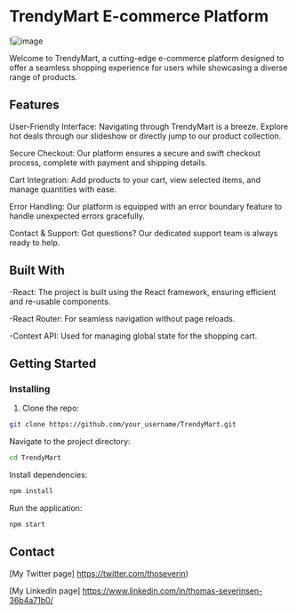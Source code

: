 # TrendyMart E-commerce Platform

!![image](https://github.com/thomsev/TrendyMart/assets/100193213/4afdbb68-99af-4d84-90f4-fa61b984cd76)


Welcome to TrendyMart, a cutting-edge e-commerce platform designed to offer a seamless shopping experience for users while showcasing a diverse range of products.

## Features

User-Friendly Interface: Navigating through TrendyMart is a breeze. Explore hot deals through our slideshow or directly jump to our product collection.

Secure Checkout: Our platform ensures a secure and swift checkout process, complete with payment and shipping details.

Cart Integration: Add products to your cart, view selected items, and manage quantities with ease.

Error Handling: Our platform is equipped with an error boundary feature to handle unexpected errors gracefully.

Contact & Support: Got questions? Our dedicated support team is always ready to help.
## Built With

-React: The project is built using the React framework, ensuring efficient and re-usable components.

-React Router: For seamless navigation without page reloads.

-Context API: Used for managing global state for the shopping cart.

## Getting Started

### Installing


1. Clone the repo:

```bash
git clone https://github.com/your_username/TrendyMart.git
```


Navigate to the project directory:
```bash
cd TrendyMart
```
Install dependencies:
```bash
npm install
```
Run the application:
```bash
npm start
```
## Contact

[My Twitter page] https://twitter.com/thoseverin)

[My LinkedIn page] https://www.linkedin.com/in/thomas-severinsen-36b4a71b0/

